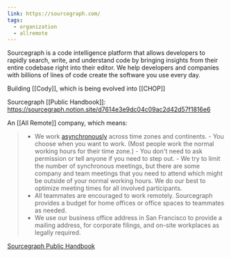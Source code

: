 ```yaml
---
link: https://sourcegraph.com/
tags:
  - organization
  - allremote
---
```

Sourcegraph is a code intelligence platform that allows developers to rapidly search, write, and understand code by bringing insights from their entire codebase right into their editor. We help developers and companies with billions of lines of code create the software you use every day.

Building [[Cody]], which is being evolved into [[CHOP]]

Sourcegraph [[Public Handbook]]: <https://sourcegraph.notion.site/d7614e3e9dc04c09ac2d42d57f1816e6>

An [[All Remote]] company, which means:

>- We work [asynchronously](https://www.notion.so/communication/asynchronous-communication.md) across time zones and continents.
    - You choose when you want to work. (Most people work the normal working hours for their time zone.)
    - You don't need to ask permission or tell anyone if you need to step out.
    - We try to limit the number of synchronous meetings, but there are some company and team meetings that you need to attend which might be outside of your normal working hours. We do our best to optimize meeting times for all involved participants.
> - All teammates are encouraged to work remotely. Sourcegraph provides a budget for home offices or office spaces to teammates as needed.
> - We use our business office address in San Francisco to provide a mailing address, for corporate filings, and on-site workplaces as legally required.

[Sourcegraph Public Handbook](https://sourcegraph.notion.site/All-remote-guidelines-4d1270d806294bf4ae6db7ab02911957)


